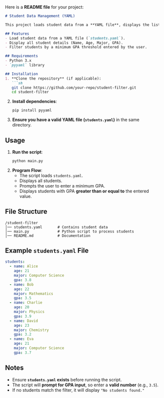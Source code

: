 Here is a **README file** for your project:  

```markdown
# Student Data Management (YAML)

This project loads student data from a **YAML file**, displays the list of students, and allows filtering students based on **GPA criteria**.

## Features
- Load student data from a YAML file (`students.yaml`).
- Display all student details (Name, Age, Major, GPA).
- Filter students by a minimum GPA threshold entered by the user.

## Requirements
- Python 3.x
- `pyyaml` library

## Installation
1. **Clone the repository** (if applicable):
   ```sh
   git clone https://github.com/your-repo/student-filter.git
   cd student-filter
   ```
2. **Install dependencies**:
   ```sh
   pip install pyyaml
   ```
3. **Ensure you have a valid YAML file (`students.yaml`)** in the same directory.

## Usage
1. **Run the script**:
   ```sh
   python main.py
   ```
2. **Program Flow**:
   - The script loads `students.yaml`.
   - Displays all students.
   - Prompts the user to enter a minimum GPA.
   - Displays students with GPA **greater than or equal to** the entered value.

## File Structure
```
/student-filter
│── students.yaml       # Contains student data
│── main.py             # Python script to process students
│── README.md           # Documentation
```

## Example `students.yaml` File
```yaml
students:
  - name: Alice
    age: 21
    major: Computer Science
    gpa: 3.8
  - name: Bob
    age: 22
    major: Mathematics
    gpa: 3.5
  - name: Charlie
    age: 20
    major: Physics
    gpa: 3.9
  - name: David
    age: 23
    major: Chemistry
    gpa: 3.2
  - name: Eva
    age: 21
    major: Computer Science
    gpa: 3.7
```

## Notes
- Ensure **`students.yaml` exists** before running the script.
- The script will **prompt for GPA input**, so enter a **valid number** (e.g., `3.5`).
- If no students match the filter, it will display `"No students found."`

